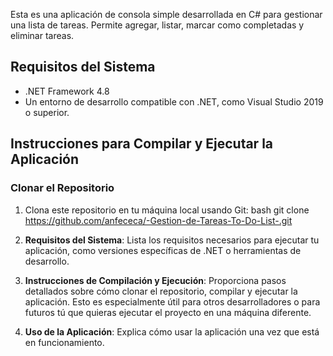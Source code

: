 Esta es una aplicación de consola simple desarrollada en C# para gestionar una lista de tareas. Permite agregar, listar, marcar como completadas y eliminar tareas.

## Requisitos del Sistema

- .NET Framework 4.8
- Un entorno de desarrollo compatible con .NET, como Visual Studio 2019 o superior.

## Instrucciones para Compilar y Ejecutar la Aplicación

### Clonar el Repositorio

1. Clona este repositorio en tu máquina local usando Git:
   bash
   git clone https://github.com/anfececa/-Gestion-de-Tareas-To-Do-List-.git

2. **Requisitos del Sistema**: Lista los requisitos necesarios para ejecutar tu aplicación, como versiones específicas de .NET o herramientas de desarrollo.
3. **Instrucciones de Compilación y Ejecución**: Proporciona pasos detallados sobre cómo clonar el repositorio, compilar y ejecutar la aplicación. Esto es especialmente útil para otros desarrolladores o para futuros tú que quieras ejecutar el proyecto en una máquina diferente.
4. **Uso de la Aplicación**: Explica cómo usar la aplicación una vez que está en funcionamiento.




